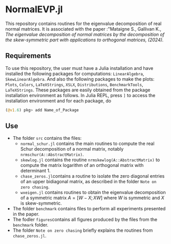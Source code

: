 # NormalEVP.jl
This repository contains routines for the eigenvalue decomposition of real normal matrices. It is associated with the paper :"Mataigne S., Gallivan K., *The eigenvalue decomposition of normal matrices by the decomposition of the skew-symmetric part with applications to orthogonal matrices, (2024).*

## Requirements
To use this repository, the user must have a Julia installation and have installed the following packages for computations: `LinearAlgebra`, `SkewLinearAlgebra`. And also the following packages to make the plots: `Plots`, `Colors`, `LaTeXStrings`, `XSLX`, `Distributions`, `BenchmarkTools`, `LaTeXStrings`. These packages are easily obtained from the package installation environment as follows. In Julia REPL, press `]` to access the installation environment and for each package, do
```julia
(@v1.6) pkg> add Name_of_Package
```

## Use
* The folder `src` contains the files:
    * `normal_schur.jl` contains the main routines to compute the real Schur decomposition of a normal matrix, notably `nrmschur(A::AbstractMatrix)`.
    * `skewlog.jl` contains the routine `nrmskewlog(A::AbstractMatrix)` to compute the matrix logarithm of an orthogonal matrix with determinant 1.
    * `chase_zeros.jl`contains a routine to isolate the zero diagonal entries of an upper bidiagonal matrix, as described in the folder `Note on zero chasing`.
    * `wxeigen.jl` contains routines to obtain the eigenvalue decomposition of a symmetric matrix $A = [W -X; X W]$ where $W$ is symmetric and $X$ is skew-symmetric.
* The folder `benchmark` contains files to perform all experiments presented in the paper.
* The fodler `figures`contains all figures produced by the files from the `benchmark` folder.
* The folder `Note on zero chasing` briefly explains the routines from `chase_zeros.jl`.